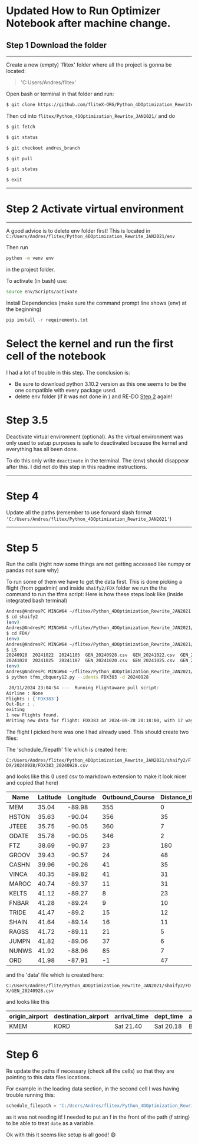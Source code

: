 # Updated How to Run Optimizer Notebook after machine change.



## Step 1 Download the folder

---
Create a new (empty) 'flitex' folder where all the project is gonna be located:

> 'C:Users/Andres/flitex'

Open bash or terminal in that folder and run:

```bash
$ git clone https://github.com/fliteX-ORG/Python_4DOptimization_Rewrite_JAN2021.git
```
Then cd into `flitex/Python_4DOptimization_Rewrite_JAN2021/` and do

```bash
$ git fetch

$ git status

$ git checkout andres_branch

$ git pull

$ git status

$ exit
```

---

# Step 2 Activate virtual environment
---

A good advice is to delete env folder first! This is located in `C:/Users/Andres/flitex/Python_4DOptimization_Rewrite_JAN2021/env`

Then run

```bash
python -m venv env
```

in the project folder.

To activate (in bash) use:

```bash
source env/Scripts/activate
```

Install Dependencies (make sure the command prompt line shows (env) at the beginning)

```bash
pip install -r requirements.txt
```

# Select the kernel and run the first cell of the notebook

I had a lot of trouble in this step. The conclusion is:

- Be sure to download python 3.10.2 version as this one seems to be the one compatible with every package used.
- delete env folder (if it was not done in ) and RE-DO [Step 2](#Step-2-Activate-virtual-environment) again!

# Step 3.5 

Deactivate virtual environment (optional). As the virtual environment was only used to setup purposes is safe to deactivated because the kernel and everything has all been done.

To do this only write `deactivate` in the terminal. The (env) should disappear after this. I did not do this step in this readme instructions.

---
# Step 4

Update all the paths (remember to use forward slash format `'C:/Users/Andres/flitex/Python_4DOptimization_Rewrite_JAN2021'`)

---
# Step 5

Run the cells (right now some things are not getting accessed like numpy or pandas not sure why)

To run some of them we have to get the data first. This is done picking a flight (from pgadmin) and inside `shaify2/FDX` folder we run the the command to run the tfms script: Here is how these steps look like (inside integrated bash terminal)


```bash
Andres@AndresPC MINGW64 ~/flitex/Python_4DOptimization_Rewrite_JAN2021 (andres_branch)
$ cd shaify2
(env) 
Andres@AndresPC MINGW64 ~/flitex/Python_4DOptimization_Rewrite_JAN2021/shaify2 (andres_branch)
$ cd FDX/
(env) 
Andres@AndresPC MINGW64 ~/flitex/Python_4DOptimization_Rewrite_JAN2021/shaify2/FDX (andres_branch)
$ LS
20240928  20241022  20241105  GEN_20240928.csv  GEN_20241022.csv  GEN_20241105.csv  GEN_20241107.csv  populateFDX.sh  Schedule           tfms_dbquery12_windows.py
20241020  20241025  20241107  GEN_20241020.csv  GEN_20241025.csv  GEN_20241106-01   GEN_20241108-02   real_flights    tfms_dbquery12.py
(env) 
Andres@AndresPC MINGW64 ~/flitex/Python_4DOptimization_Rewrite_JAN2021/shaify2/FDX (andres_branch)
$ python tfms_dbquery12.py --idents FDX383 -d 20240928

 20/11/2024 23:04:54 ---  Running Flightaware pull script:
Airline : None
Flights : {'FDX383'}
Out-Dir : .
exiting
1 new Flights found.
Writing new data for flight: FDX383 at 2024-09-28 20:18:00, with 17 waypoints.
```
The flight I picked here was one I had already used. This should create two files:

The 'schedule_filepath' file which is created here:

`C:/Users/Andres/flitex/Python_4DOptimization_Rewrite_JAN2021/shaify2/FDX/20240928/FDX383_20240928.csv`

and looks like this (I used csv to markdown extension to make it look nicer and copied that here)

| Name  | Latitude | Longitude | Outbound_Course | Distance_this_Leg | Distance_Remaining | Distance_Flown | Type |
| ----- | -------- | --------- | --------------- | ----------------- | ------------------ | -------------- | ---- |
| MEM   | 35.04    | -89.98    | 355             | 0                 | 0                  | 0              | WPT  |
| HSTON | 35.63    | -90.04    | 356             | 35                | 0                  | 35             | WPT  |
| JTEEE | 35.75    | -90.05    | 360             | 7                 | 0                  | 42             | WPT  |
| ODATE | 35.78    | -90.05    | 346             | 2                 | 0                  | 44             | WPT  |
| FTZ   | 38.69    | -90.97    | 23              | 180               | 0                  | 224            | WPT  |
| GROOV | 39.43    | -90.57    | 24              | 48                | 0                  | 272            | WPT  |
| CASHN | 39.96    | -90.26    | 41              | 35                | 0                  | 307            | WPT  |
| VINCA | 40.35    | -89.82    | 41              | 31                | 0                  | 338            | WPT  |
| MAROC | 40.74    | -89.37    | 11              | 31                | 0                  | 369            | WPT  |
| KELTS | 41.12    | -89.27    | 8               | 23                | 0                  | 392            | WPT  |
| FNBAR | 41.28    | -89.24    | 9               | 10                | 0                  | 402            | WPT  |
| TRIDE | 41.47    | -89.2     | 15              | 12                | 0                  | 414            | WPT  |
| SHAIN | 41.64    | -89.14    | 16              | 11                | 0                  | 425            | WPT  |
| RAGSS | 41.72    | -89.11    | 21              | 5                 | 0                  | 430            | WPT  |
| JUMPN | 41.82    | -89.06    | 37              | 6                 | 0                  | 436            | WPT  |
| NUNWS | 41.92    | -88.96    | 85              | 7                 | 0                  | 443            | WPT  |
| ORD   | 41.98    | -87.91    | -1              | 47                | 0                  | 490            | WPT  |

and the 'data' file which is created here:

`C:/Users/Andres/flite/Python_4DOptimization_Rewrite_JAN2021/shaify2/FDX/GEN_20240928.csv`

and looks like this

| origin_airport | destination_airport | arrival_time | dept_time | aircraft_type | flight_names        | identity_num | route                                   | filed_altitude | filed_airspeed_kts | flight_ref |
| -------------- | ------------------- | ------------ | --------- | ------------- | ------------------- | ------------ | --------------------------------------- | -------------- | ------------------ | ---------- |
| KMEM           | KORD                | Sat 21.40    | Sat 20.18 | B763          | FDX383_20240928.csv | FDX383       | KMEM.JTEEE5.ODATE..FTZ.SHAIN2.KORD/0121 | 340            | 466                | 99361631   |
|                |                     |              |           |               |                     |              |                                         |                |                    |            |

# Step 6 

Re update the paths if necessary (check all the cells) so that they are pointing to this data files locations.

For example in the loading data section, in the second cell I was having trouble running this:

```python
schedule_filepath = 'C:/Users/Andres/flitex/Python_4DOptimization_Rewrite_JAN2021/shaify2/FDX/GEN_{date}.csv'
```
as it was not reeding it! I needed to put an f in the front of the path (f string) to be able to treat `date` as a variable.

Ok with this it seems like setup is all good! :smile:

